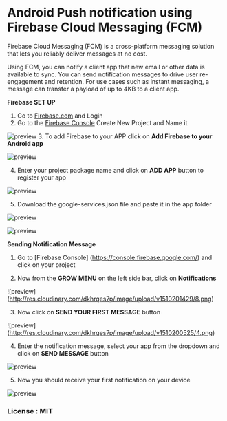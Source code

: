 # Android Push notification using Firebase Cloud Messaging (FCM)

Firebase Cloud Messaging (FCM) is a cross-platform messaging solution that lets you reliably deliver messages at no cost.

Using FCM, you can notify a client app that new email or other data is available to sync. You can send notification messages to drive user re-engagement and retention. For use cases such as instant messaging, a message can transfer a payload of up to 4KB to a client app.

<b>Firebase SET UP</b>

1. Go to [Firebase.com](https://firebase.google.com) and Login
2. Go to the [Firebase Console](https://console.firebase.google.com/) Create New Project and Name it

![preview](http://res.cloudinary.com/dkhrqes7p/image/upload/v1510200522/1_tzbx7r.png)
3. To add Firebase to your APP click on <b>Add Firebase to your Android app</b>

![preview](http://res.cloudinary.com/dkhrqes7p/image/upload/v1510200709/5.png)

4. Enter your project package name and click on <b>ADD APP</b> button to register your app

![preview](http://res.cloudinary.com/dkhrqes7p/image/upload/v1510200525/3_ef2f6q.png)

5. Download the google-services.json file and paste it in the app folder

![preview](http://res.cloudinary.com/dkhrqes7p/image/upload/v1510200907/7.png) 

![preview](http://res.cloudinary.com/dkhrqes7p/image/upload/v1510200523/2.png) 

<b>Sending Notification Message</b>

1. Go to [Firebase Console] (https://console.firebase.google.com/) and click on your project

2. Now from the <b>GROW MENU</b> on the left side bar, click on <b>Notifications</b> 

![preview] (http://res.cloudinary.com/dkhrqes7p/image/upload/v1510201429/8.png)

3. Now click on <b>SEND YOUR FIRST MESSAGE</b> button

![preview] (http://res.cloudinary.com/dkhrqes7p/image/upload/v1510200525/4.png)

4. Enter the notification message, select your app from the dropdown and click on <b>SEND MESSAGE</b> button

![preview](http://res.cloudinary.com/dkhrqes7p/image/upload/v1510201795/11.png)

5. Now you should receive your first notification on your device

![preview](http://res.cloudinary.com/dkhrqes7p/image/upload/c_lpad,w_540/v1510202484/6_ancuag.png)
           

### License : <b>MIT</b>
